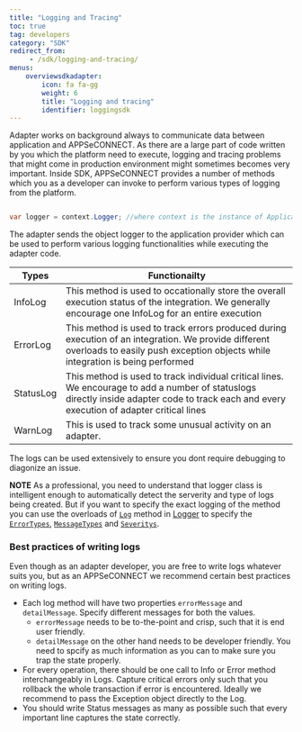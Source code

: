 ```yaml
---
title: "Logging and Tracing"
toc: true
tag: developers
category: "SDK"
redirect_from: 
     - /sdk/logging-and-tracing/
menus:
    overviewsdkadapter: 
        icon: fa fa-gg
        weight: 6
        title: "Logging and tracing"
        identifier: loggingsdk    
---
```

Adapter works on background always to communicate data between application and APPSeCONNECT. As there are a large part of code 
written by you which the platform need to execute, logging and tracing problems that might come in production 
environment might sometimes becomes very important. Inside SDK, APPSeCONNECT provides a number of methods which 
you as a developer can invoke to perform various types of logging from the platform. 

```csharp

var logger = context.Logger; //where context is the instance of ApplicationContext

```

The adapter sends the object logger to the application provider which can be used to perform various logging functionalities 
while executing the adapter code. 

|Types|Functionailty|
|---|------|
|InfoLog| This method is used to occationally store the overall execution status of the integration. We generally encourage one InfoLog for an entire execution|
|ErrorLog|This method is used to track errors produced during execution of an integration. We provide different overloads to easily push exception objects while integration is being performed|
|StatusLog|This method is used to track individual critical lines. We encourage to add a number of statuslogs directly inside adapter code to track each and every execution of adapter critical lines|
|WarnLog|This is used to track some unusual activity on an adapter.|

The logs can be used extensively to ensure you dont require debugging to diagonize an issue. 
 
**NOTE** As a professional, you need to understand that logger class is intelligent enough to automatically detect the 
serverity and type of logs being created. But if you want to specify the exact logging of the method
you can use the overloads of [`Log`](http://isdn.appseconnect.com/html/8B9C0216.htm) method in [Logger](http://isdn.appseconnect.com/html/F5BC0481.htm) to specify the [`ErrorTypes`](http://isdn.appseconnect.com/html/CCEB8877.htm), [`MessageTypes`](http://isdn.appseconnect.com/html/34345FD6.htm) and [`Severitys`](http://isdn.appseconnect.com/html/42A720FA.htm). 


### Best practices of writing logs

Even though as an adapter developer, you are free to write logs whatever suits you, but as an APPSeCONNECT we recommend certain best practices 
on writing logs. 

- Each log method will have two properties `errorMessage` and `detailMessage`. Specify different messages for both the values. 
  - `errorMessage` needs to be to-the-point and crisp, such that it is end user friendly. 
  - `detailMessage` on the other hand needs to be developer friendly. You need to spcify as much information as you can to make sure you trap the state properly. 
- For every operation, there should be one call to Info or Error method interchangeably in Logs. Capture critical errors only such that you rollback the whole transaction if error is encountered. Ideally we recommend to pass the Exception object directly to the Log.
- You should write Status messages as many as possible such that every important line captures the state correctly. 
